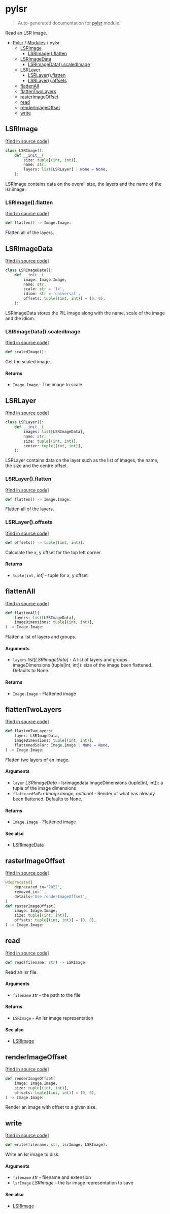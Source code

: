# pylsr

> Auto-generated documentation for [pylsr](../../pylsr/__init__.py) module.

Read an LSR image.

- [Pylsr](../README.md#pylsr-index) / [Modules](../README.md#pylsr-modules) / pylsr
    - [LSRImage](#lsrimage)
        - [LSRImage().flatten](#lsrimageflatten)
    - [LSRImageData](#lsrimagedata)
        - [LSRImageData().scaledImage](#lsrimagedatascaledimage)
    - [LSRLayer](#lsrlayer)
        - [LSRLayer().flatten](#lsrlayerflatten)
        - [LSRLayer().offsets](#lsrlayeroffsets)
    - [flattenAll](#flattenall)
    - [flattenTwoLayers](#flattentwolayers)
    - [rasterImageOffset](#rasterimageoffset)
    - [read](#read)
    - [renderImageOffset](#renderimageoffset)
    - [write](#write)

## LSRImage

[[find in source code]](../../pylsr/__init__.py#L13)

```python
class LSRImage():
    def __init__(
        size: tuple[(int, int)],
        name: str,
        layers: list[LSRLayer] | None = None,
    ):
```

LSRImage contains data on the overall size, the layers and the name of the lsr image.

### LSRImage().flatten

[[find in source code]](../../pylsr/__init__.py#L21)

```python
def flatten() -> Image.Image:
```

Flatten all of the layers.

## LSRImageData

[[find in source code]](../../pylsr/__init__.py#L56)

```python
class LSRImageData():
    def __init__(
        image: Image.Image,
        name: str,
        scale: str = '1x',
        idiom: str = 'universal',
        offsets: tuple[(int, int)] = (0, 0),
    ):
```

LSRImageData stores the PIL Image along with the name, scale of the image and the idiom.

### LSRImageData().scaledImage

[[find in source code]](../../pylsr/__init__.py#L73)

```python
def scaledImage():
```

Get the scaled image.

#### Returns

- `Image.Image` - The image to scale

## LSRLayer

[[find in source code]](../../pylsr/__init__.py#L29)

```python
class LSRLayer():
    def __init__(
        images: list[LSRImageData],
        name: str,
        size: tuple[(int, int)],
        center: tuple[(int, int)],
    ):
```

LSRLayer contains data on the layer such as the list of images, the name,
the size and the centre offset.

### LSRLayer().flatten

[[find in source code]](../../pylsr/__init__.py#L51)

```python
def flatten() -> Image.Image:
```

Flatten all of the layers.

### LSRLayer().offsets

[[find in source code]](../../pylsr/__init__.py#L42)

```python
def offsets() -> tuple[(int, int)]:
```

Calculate the x, y offset for the top left corner.

#### Returns

- `tuple[int,` *int]* - tuple for x, y offset

## flattenAll

[[find in source code]](../../pylsr/__init__.py#L216)

```python
def flattenAll(
    layers: list[LSRImageData],
    imageDimensions: tuple[(int, int)],
) -> Image.Image:
```

Flatten a list of layers and groups.

#### Arguments

- `layers` *list[LSRImageData]* - A list of layers and groups
imageDimensions (tuple[int, int]): size of the image
been flattened. Defaults to None.

#### Returns

- `Image.Image` - Flattened image

## flattenTwoLayers

[[find in source code]](../../pylsr/__init__.py#L194)

```python
def flattenTwoLayers(
    layer: LSRImageData,
    imageDimensions: tuple[(int, int)],
    flattenedSoFar: Image.Image | None = None,
) -> Image.Image:
```

Flatten two layers of an image.

#### Arguments

- `layer` *LSRImageData* - lsrimagedata
imageDimensions (tuple[int, int]): a tuple of the image dimensions
- `flattenedSoFar` *Image.Image, optional* - Render of what has already been
flattened. Defaults to None.

#### Returns

- `Image.Image` - Flattened image

#### See also

- [LSRImageData](#lsrimagedata)

## rasterImageOffset

[[find in source code]](../../pylsr/__init__.py#L235)

```python
@deprecated(
    deprecated_in='2022',
    removed_in='',
    details='Use renderImageOffset',
)
def rasterImageOffset(
    image: Image.Image,
    size: tuple[(int, int)],
    offsets: tuple[(int, int)] = (0, 0),
) -> Image.Image:
```

## read

[[find in source code]](../../pylsr/__init__.py#L83)

```python
def read(filename: str) -> LSRImage:
```

Read an lsr file.

#### Arguments

- `filename` *str* - the path to the file

#### Returns

- `LSRImage` - An lsr image representation

#### See also

- [LSRImage](#lsrimage)

## renderImageOffset

[[find in source code]](../../pylsr/__init__.py#L242)

```python
def renderImageOffset(
    image: Image.Image,
    size: tuple[(int, int)],
    offsets: tuple[(int, int)] = (0, 0),
) -> Image.Image:
```

Render an image with offset to a given size.

## write

[[find in source code]](../../pylsr/__init__.py#L136)

```python
def write(filename: str, lsrImage: LSRImage):
```

Write an lsr image to disk.

#### Arguments

- `filename` *str* - filename and extension
- `lsrImage` *LSRImage* - the lsr image representation to save

#### See also

- [LSRImage](#lsrimage)
